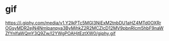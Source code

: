 # gif
https://i.giphy.com/media/v1.Y2lkPTc5MGI3NjExM2tnbDU1aHZ4MTd0OXRrOGsyMDR2ejN4Nmlpanpya3ByMjhkZ2R2MCZlcD12MV9pbnRlcm5hbF9naWZfYnlfaWQmY3Q9Zw/l2YWgPOAHjtEztXW0/giphy.gif
